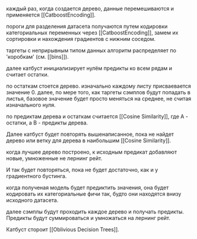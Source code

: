 каждый раз, когда создается дерево, данные перемешиваются и применяется [[CatboostEncoding]].

пороги для разделения датасета получаются путем кодировки категориальных переменных через [[CatboostEncoding]], замем их сортировки и нахождения градиентов с нижним соседом.

таргеты с неприрывным типом данных алгоритм распределяет по 'коробкам' (см. [[bins]]).

далее катбуст инициализирует нулём предикты ко всем рядам и считает остатки. 

по остаткам стоется дерево. изначально каждому листу присваевается значение 0. далее, по мере того, как таргеты сэмплов будут попадать в листья, базовое значение будет просто меняться на среднее, не считая изначального нуля.

по предиктам дерева и остаткам считается [[Cosine Similarity]], где А - остатки, а В - предикты дерева. 

Далее катбуст будет повторять вышенаписанное, пока не найдет дерево или ветку для дерева в наибольшим [[Cosine Similarity]]. 

когда лучшее дерево построено, к исходным предикат добавляют новые, умноженные не лернинг рейт. 

И так будет повторяться, пока не будет достаточно, как и у градиентного бустинга.

когда полученая модель будет предиктить значения, она будет кодировать их категориальные фичи так, будто они находятся внизу исходного датасета.

далее сэмплы будут проходить каждое дерево и получать предикты. Предикты будут суммироваться и умножаться на лернинг рейт. 

Катбуст стороит [[Oblivious Decision Trees]].

